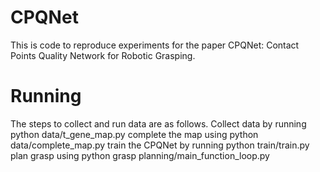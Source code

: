 # CPQNet
This is code to reproduce experiments for the paper CPQNet: Contact Points Quality Network for Robotic Grasping.

# Running
The steps to collect and run data are as follows. 
Collect data by running python data/t_gene_map.py
complete the map using python data/complete_map.py
train the CPQNet by running python train/train.py
plan grasp using python grasp planning/main_function_loop.py
